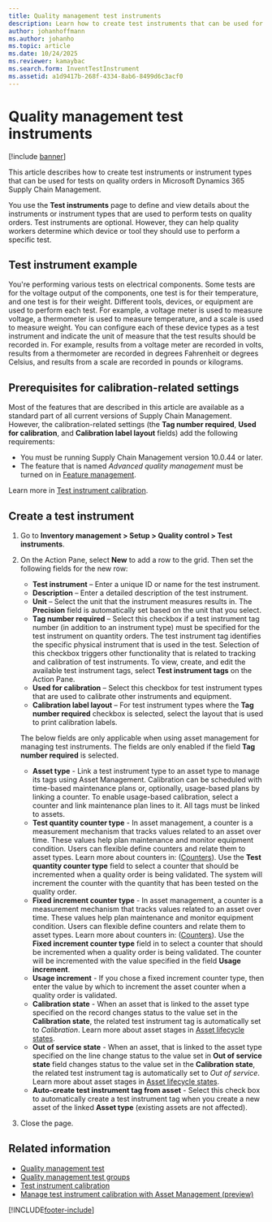 ```yaml
---
title: Quality management test instruments
description: Learn how to create test instruments that can be used for tests on quality orders in Microsoft Dynamics 365 Supply Chain Management.
author: johanhoffmann
ms.author: johanho
ms.topic: article
ms.date: 10/24/2025
ms.reviewer: kamaybac
ms.search.form: InventTestInstrument
ms.assetid: a1d9417b-268f-4334-8ab6-8499d6c3acf0
---
```


# Quality management test instruments

[!include [banner](../includes/banner.md)]

This article describes how to create test instruments or instrument types that can be used for tests on quality orders in Microsoft Dynamics 365 Supply Chain Management.

You use the **Test instruments** page to define and view details about the instruments or instrument types that are used to perform tests on quality orders. Test instruments are optional. However, they can help quality workers determine which device or tool they should use to perform a specific test.

## Test instrument example

You're performing various tests on electrical components. Some tests are for the voltage output of the components, one test is for their temperature, and one test is for their weight. Different tools, devices, or equipment are used to perform each test. For example, a voltage meter is used to measure voltage, a thermometer is used to measure temperature, and a scale is used to measure weight. You can configure each of these device types as a test instrument and indicate the unit of measure that the test results should be recorded in. For example, results from a voltage meter are recorded in volts, results from a thermometer are recorded in degrees Fahrenheit or degrees Celsius, and results from a scale are recorded in pounds or kilograms.

## Prerequisites for calibration-related settings

Most of the features that are described in this article are available as a standard part of all current versions of Supply Chain Management. However, the calibration-related settings (the **Tag number required**, **Used for calibration**, and **Calibration label layout** fields) add the following requirements:

- You must be running Supply Chain Management version 10.0.44 or later.
- The feature that is named *Advanced quality management* must be turned on in [Feature management](../../fin-ops-core/fin-ops/get-started/feature-management/feature-management-overview.md).

Learn more in [Test instrument calibration](quality-instrument-calibration.md).

## Create a test instrument

1. Go to **Inventory management \> Setup \> Quality control \> Test instruments**.
1. On the Action Pane, select **New** to add a row to the grid. Then set the following fields for the new row:

    - **Test instrument** – Enter a unique ID or name for the test instrument.
    - **Description** – Enter a detailed description of the test instrument.
    - **Unit** – Select the unit that the instrument measures results in. The **Precision** field is automatically set based on the unit that you select.
    - **Tag number required** – Select this checkbox if a test instrument tag number (in addition to an instrument type) must be specified for the test instrument on quantity orders. The test instrument tag identifies the specific physical instrument that is used in the test. Selection of this checkbox triggers other functionality that is related to tracking and calibration of test instruments. To view, create, and edit the available test instrument tags, select **Test instrument tags** on the Action Pane.
    - **Used for calibration** – Select this checkbox for test instrument types that are used to calibrate other instruments and equipment.
    - **Calibration label layout** – For test instrument types where the **Tag number required** checkbox is selected, select the layout that is used to print calibration labels.

    The below fields are only applicable when using asset management for managing test instruments. The fields are only enabled if the field **Tag number required** is selected.

    - **Asset type** - Link a test instrument type to an asset type to manage its tags using Asset Management. Calibration can be scheduled with time-based maintenance plans or, optionally, usage-based plans by linking a counter. To enable usage-based calibration, select a counter and link maintenance plan lines to it. All tags must be linked to assets.
    - **Test quantity counter type** - In asset management, a counter is a measurement mechanism that tracks values related to an asset over time. These values help plan maintenance and monitor equipment condition. Users can flexible define counters and relate them to asset types. Learn more about counters in:  ([Counters](../asset-management/setup-for-objects/counters.md)). Use the **Test quantity counter type** field to select a counter that should be incremented when a quality order is being validated. The system will increment the counter with the quantity that has been tested on the quality order. 
    - **Fixed increment counter type** - In asset management, a counter is a measurement mechanism that tracks values related to an asset over time. These values help plan maintenance and monitor equipment condition. Users can flexible define counters and relate them to asset types. Learn more about counters in:  ([Counters](../asset-management/setup-for-objects/counters.md)). Use the **Fixed increment counter type** field in to select a counter that should be incremented when a quality order is being validated. The counter will be incremented with the value specified in the field **Usage increment**.
    - **Usage increment** - If you chose a fixed increment counter type, then enter the value by which to increment the asset counter when a quality order is validated.
    - **Calibration state** - When an asset that is linked to the asset type specified on the record changes status to the value set in the **Calibration state**, the related test instrument tag is automatically set to *Calibration*. Learn more about asset stages in [Asset lifecycle states](../asset-management/setup-for-objects/object-stages.md).
    - **Out of service state** - When an asset, that is linked to the asset type specified on the line change status to the value set in **Out of service state** field changes status to the value set in the **Calibration state**, the related test instrument tag is automatically set to *Out of service*. Learn more about asset stages in [Asset lifecycle states](../asset-management/setup-for-objects/object-stages.md).
    - **Auto-create test instrument tag from asset** - Select this check box to automatically create a test instrument tag when you create a new asset of the linked **Asset type** (existing assets are not affected).

1. Close the page.

## Related information

- [Quality management test](quality-tests.md)
- [Quality management test groups](quality-test-groups.md)
- [Test instrument calibration](quality-instrument-calibration.md)
- [Manage test instrument calibration with Asset Management (preview)](../asset-management/preventive-and-reactive-maintenance/asset-management-test-instrument-calibration.md)

[!INCLUDE[footer-include](../../includes/footer-banner.md)]
